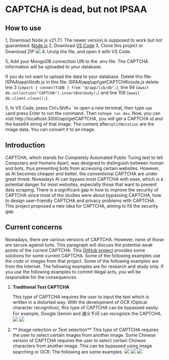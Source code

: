 # CAPTCHA is dead, but not IPSAA

## How to use

1, Download Node js  v21.7.1. The newer version is supposed to work but not guaranteed.
[Node.js](https://nodejs.org/en/download)
2, Download [VS Code](https://code.visualstudio.com/)
3, Clone this project or Download ZIP
![](https://raw.githubusercontent.com/Bob8259/IPSAA/main/image/zip.jpg)
4, Unzip the file, and open it with VS Code.

5, Add your MongoDB connection URI to the .env file. The CAPTCHA information will be uploaded to your database.

If you do not want to upload the data to your database. Delete this file: ISPAA\app\lib\db.js
In this file: ISPAA\app\api\getCAPTCHA\route.js delete line 3 (`import { connectToDB } from "@/app/lib/db";`), line 94 (`await db.collection("CAPTCHA").insertOne(body);`) and line 106 (`await db.client.close();`).

5, In VS Code, press Ctrl+Shift+\` to open a new terminal, then type `npm i`and press Enter to run the command. Then run`npm run dev`, Now, you can visit http://localhost:3000/api/getCAPTCHA, you will get a CAPTCHA id and the base64 string of that image. The content after`splitNotation` are the image data. You can convert it to an image.

## Introduction

CAPTCHA, which stands for Completely Automated Public Turing test to tell Computers and Humans Apart, was designed to distinguish between human and bots, thus preventing bots from accessing certain websites. However, as AI becomes cheaper and better, the conventional CAPTCHA are under great threat. Nowadays AI can bypass most CAPTCHA with ease, which is a potential danger for most websites, especially those that want to prevent data scraping. There is a significant gap in how to improve the security of CAPTCHA since most of the studies were about bypassing CAPTCHA, how to design user-friendly CAPTCHA and privacy problems with CAPTCHA. This project proposed a new idea for CAPTCHA, aiming to fill the security gap.
## Current concerns

Nowadays, there are various versions of CAPTCHA. However, none of those are secure against bots. This paragraph will discuss the potential weak points of the current CAPTCHA. This [GitHub project](https://github.com/sml2h3/ddddocr) provides some solutions for some current CAPTCHA. Some of the following examples use the code or images from that project.
Some of the following examples are from the Internet. The following examples are for research and study only. If you use the following examples to commit illegal acts, you will be responsible for the consequences

1. **Traditional Text CAPTCHA**
   
   This type of CAPTCHA requires the user to input the text which is written in a distorted way. With the development of OCR (Optical character recognition), this type of CAPTCHA can be bypassed easily. For example, Google Gemini and 通义千问 can recognize the CAPTCHA.
   ![](https://raw.githubusercontent.com/Bob8259/IPSAA/main/image/text1.png)
   ![](https://raw.githubusercontent.com/Bob8259/IPSAA/main/image/text2.png)

2. ** Image selection or Text selection**
   This type of CAPTCHA requires the user to select certain images from another image. Some Chinese version of CAPTCHA requires the user to select certain Chinese characters from another image. This can be bypassed using image searching or OCR. The following are some examples.
   ![](https://raw.githubusercontent.com/Bob8259/IPSAA/main/image/item%20selection%20question.png)
   ![](https://raw.githubusercontent.com/Bob8259/IPSAA/main/image/item%20selection%20answer.png.png)
   ![](https://raw.githubusercontent.com/Bob8259/IPSAA/main/image/text%20selection.png)

